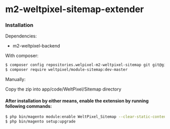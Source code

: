 # m2-weltpixel-sitemap-extender

### Installation

Dependencies:
 - m2-weltpixel-backend

With composer:

```sh
$ composer config repositories.welpixel-m2-weltpixel-sitemap git git@github.com:rusdragos/m2-weltpixel-sitemap-extender.git
$ composer require weltpixel/module-sitemap:dev-master
```
Manually:

Copy the zip into app/code/WeltPixel/Sitemap directory

#### After installation by either means, enable the extension by running following commands:

```sh
$ php bin/magento module:enable WeltPixel_Sitemap --clear-static-content
$ php bin/magento setup:upgrade
```
